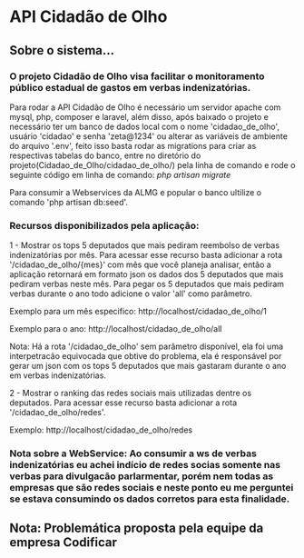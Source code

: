  # API	Cidadão de Olho

## Sobre o sistema...
### O projeto Cidadão de Olho visa facilitar o monitoramento público estadual de gastos em verbas indenizatórias.

Para rodar a API Cidadão de Olho é necessário um servidor apache com mysql, php, composer e laravel, além disso, após baixado o projeto e necessário ter um banco de dados local com o nome 'cidadao_de_olho', usuário 'cidadao' e senha 'zeta@1234' ou alterar as variáveis de ambiente do arquivo '.env', feito isso basta rodar as migrations para criar as respectivas tabelas do banco, entre no diretório do projeto(Cidadao_de_Olho/cidadao_de_olho/) pela linha de comando e rode o seguinte código em linha de comando:  *php artisan migrate*

Para consumir a Webservices da ALMG e popular o banco ultilize o comando 'php artisan db:seed'.

### Recursos disponibilizados pela aplicação:

1 - Mostrar os tops 5 deputados que mais pediram reembolso de verbas indenizatórias por mês.
Para acessar esse recurso basta adicionar a rota '/cidadao_de_olho/{mes}' com mês que você planeja analisar, então a aplicação retornará em formato json os dados dos 5 deputados que mais pediram verbas neste mês. 
Para pegar os 5 deputados que mais pediram verbas durante o ano todo adicione o valor 'all' como parâmetro.

Exemplo para um mês especifico:
http://localhost/cidadao_de_olho/1

Exemplo para o ano:
http://localhost/cidadao_de_olho/all

Nota: Há a rota '/cidadao_de_olho' sem parâmetro disponível, ela foi uma interpetracão equivocada que obtive do problema, ela é responsável por gerar um json com os tops 5 deputados que mais gastaram durante o ano em verbas indenizatórias.

2 - Mostrar o ranking das redes sociais mais utilizadas dentre os deputados.
Para acessar esse recurso basta adicionar a rota '/cidadao_de_olho/redes'.

Exemplo:
http://localhost/cidadao_de_olho/redes

### Nota sobre a WebService: Ao consumir a ws de verbas indenizatórias eu achei indício de redes socias somente nas verbas para divulgacão parlarmentar, porém nem todas as empresas que são redes sociais e neste ponto eu me perguntei se estava consumindo os dados corretos para esta finalidade.


## Nota: Problemática proposta pela equipe da empresa Codificar 
